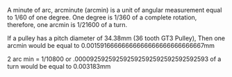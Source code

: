 A minute of arc, arcminute (arcmin) is a unit of angular measurement equal to 1/60 of one degree. 
One degree is 1/360 of a complete rotation, therefore, one arcmin is 1/21600 of a turn.

If a pulley has a pitch diameter of 34.38mm (36 tooth GT3 Pulley), Then one arcmin would be equal to 0.00159166666666666666666666666667mm

2 arc min = 1/10800 or .000092592592592592592592592592592593 of a turn would be equal to 0.003183mm 
